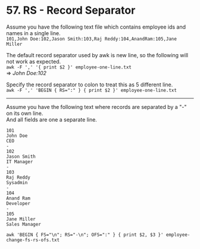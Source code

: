 # 57. RS - Record Separator

Assume you have the following text file which contains employee ids and names in a single line.  
`101,John Doe:102,Jason Smith:103,Raj Reddy:104,AnandRam:105,Jane Miller`

The default record separator used by awk is new line, so the following will not work as expected.  
`awk -F ',' '{ print $2 }' employee-one-line.txt`  
=> _John Doe:102_

Specify the record separator to colon to treat this as 5 different line.  
`awk -F ',' 'BEGIN { RS=":" } { print $2 }' employee-one-line.txt`

---

Assume you have the following text where records are separated by a "-" on its own line.  
And all fields are one a separate line.

```
101
John Doe
CEO
-
102
Jason Smith
IT Manager
-
103
Raj Reddy
Sysadmin
-
104
Anand Ram
Developer
-
105
Jane Miller
Sales Manager
```

`awk 'BEGIN { FS="\n"; RS="-\n"; OFS=":" } { print $2, $3 }' employee-change-fs-rs-ofs.txt`
